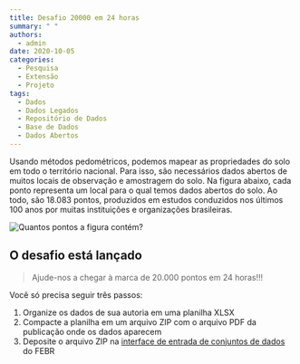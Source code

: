 ```yaml
---
title: Desafio 20000 em 24 horas
summary: " "
authors:
  - admin
date: 2020-10-05
categories:
  - Pesquisa
  - Extensão
  - Projeto
tags:
  - Dados
  - Dados Legados
  - Repositório de Dados
  - Base de Dados
  - Dados Abertos
---
```


Usando métodos pedométricos, podemos mapear as propriedades do solo em todo o território nacional. Para isso, são necessários dados abertos de muitos locais de observação e amostragem do solo. Na figura abaixo, cada ponto representa um local para o qual temos dados abertos do solo. Ao todo, são 18.083 pontos, produzidos em estudos conduzidos nos últimos 100 anos por muitas instituições e organizações brasileiras.

![Quantos pontos a figura contém?](https://raw.githubusercontent.com/samuel-rosa/pedometria.org/master/static/slides/2020/10/acesso-aberto-aos-dados-da-pesquisa-em-ciencia-do-solo/img/pontos-pronasolos.png)

## O desafio está lançado

> Ajude-nos a chegar à marca de 20.000 pontos em 24 horas!!!

Você só precisa seguir três passos:

1. Organize os dados de sua autoria em uma planilha XLSX
1. Compacte a planilha em um arquivo ZIP com o arquivo PDF da publicação onde os dados aparecem
1. Deposite o arquivo ZIP na [interface de entrada de conjuntos de dados](https://cloud.utfpr.edu.br/index.php/s/Eh0FQpm9YfHYfLX) do FEBR